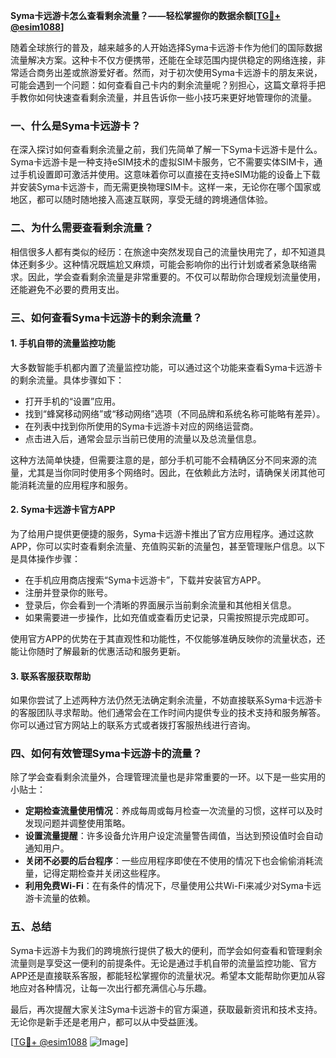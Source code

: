 **Syma卡远游卡怎么查看剩余流量？——轻松掌握你的数据余额[[TG💪+ @esim1088](https://t.me/s/esim1088)]**

随着全球旅行的普及，越来越多的人开始选择Syma卡远游卡作为他们的国际数据流量解决方案。这种卡不仅方便携带，还能在全球范围内提供稳定的网络连接，非常适合商务出差或旅游爱好者。然而，对于初次使用Syma卡远游卡的朋友来说，可能会遇到一个问题：如何查看自己卡内的剩余流量呢？别担心，这篇文章将手把手教你如何快速查看剩余流量，并且告诉你一些小技巧来更好地管理你的流量。

### **一、什么是Syma卡远游卡？**

在深入探讨如何查看剩余流量之前，我们先简单了解一下Syma卡远游卡是什么。Syma卡远游卡是一种支持eSIM技术的虚拟SIM卡服务，它不需要实体SIM卡，通过手机设置即可激活并使用。这意味着你可以直接在支持eSIM功能的设备上下载并安装Syma卡远游卡，而无需更换物理SIM卡。这样一来，无论你在哪个国家或地区，都可以随时随地接入高速互联网，享受无缝的跨境通信体验。

### **二、为什么需要查看剩余流量？**

相信很多人都有类似的经历：在旅途中突然发现自己的流量快用完了，却不知道具体还剩多少。这种情况既尴尬又麻烦，可能会影响你的出行计划或者紧急联络需求。因此，学会查看剩余流量是非常重要的。不仅可以帮助你合理规划流量使用，还能避免不必要的费用支出。

### **三、如何查看Syma卡远游卡的剩余流量？**

#### **1. 手机自带的流量监控功能**

大多数智能手机都内置了流量监控功能，可以通过这个功能来查看Syma卡远游卡的剩余流量。具体步骤如下：

- 打开手机的“设置”应用。
- 找到“蜂窝移动网络”或“移动网络”选项（不同品牌和系统名称可能略有差异）。
- 在列表中找到你所使用的Syma卡远游卡对应的网络运营商。
- 点击进入后，通常会显示当前已使用的流量以及总流量信息。

这种方法简单快捷，但需要注意的是，部分手机可能不会精确区分不同来源的流量，尤其是当你同时使用多个网络时。因此，在依赖此方法时，请确保关闭其他可能消耗流量的应用程序和服务。

#### **2. Syma卡远游卡官方APP**

为了给用户提供更便捷的服务，Syma卡远游卡推出了官方应用程序。通过这款APP，你可以实时查看剩余流量、充值购买新的流量包，甚至管理账户信息。以下是具体操作步骤：

- 在手机应用商店搜索“Syma卡远游卡”，下载并安装官方APP。
- 注册并登录你的账号。
- 登录后，你会看到一个清晰的界面展示当前剩余流量和其他相关信息。
- 如果需要进一步操作，比如充值或查看历史记录，只需按照提示完成即可。

使用官方APP的优势在于其直观性和功能性，不仅能够准确反映你的流量状态，还能让你随时了解最新的优惠活动和服务更新。

#### **3. 联系客服获取帮助**

如果你尝试了上述两种方法仍然无法确定剩余流量，不妨直接联系Syma卡远游卡的客服团队寻求帮助。他们通常会在工作时间内提供专业的技术支持和服务解答。你可以通过官方网站上的联系方式或者拨打客服热线进行咨询。

### **四、如何有效管理Syma卡远游卡的流量？**

除了学会查看剩余流量外，合理管理流量也是非常重要的一环。以下是一些实用的小贴士：

- **定期检查流量使用情况**：养成每周或每月检查一次流量的习惯，这样可以及时发现问题并调整使用策略。
- **设置流量提醒**：许多设备允许用户设定流量警告阈值，当达到预设值时会自动通知用户。
- **关闭不必要的后台程序**：一些应用程序即使在不使用的情况下也会偷偷消耗流量，记得定期检查并关闭这些程序。
- **利用免费Wi-Fi**：在有条件的情况下，尽量使用公共Wi-Fi来减少对Syma卡远游卡流量的依赖。

### **五、总结**

Syma卡远游卡为我们的跨境旅行提供了极大的便利，而学会如何查看和管理剩余流量则是享受这一便利的前提条件。无论是通过手机自带的流量监控功能、官方APP还是直接联系客服，都能轻松掌握你的流量状况。希望本文能帮助你更加从容地应对各种情况，让每一次出行都充满信心与乐趣。

最后，再次提醒大家关注Syma卡远游卡的官方渠道，获取最新资讯和技术支持。无论你是新手还是老用户，都可以从中受益匪浅。

[[TG💪+ @esim1088](https://t.me/s/esim1088) ![Image](https://i.postimg.cc/4NQfJmqS/Snipaste-2025-05-13-00-14-12.png)]